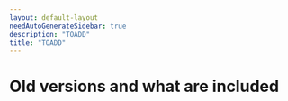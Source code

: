 ```yaml
---
layout: default-layout
needAutoGenerateSidebar: true
description: "TOADD"
title: "TOADD"
---
```


# Old versions and what are included